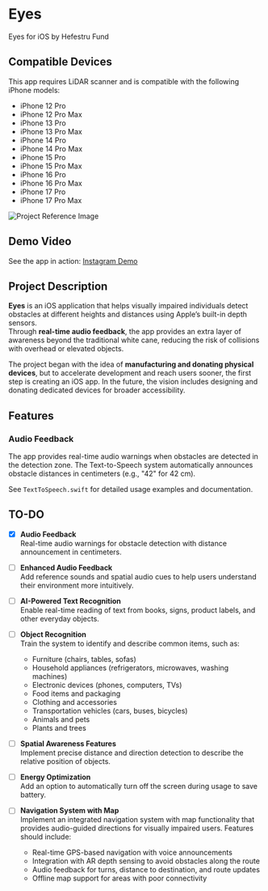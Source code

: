 # Eyes
Eyes for iOS by Hefestru Fund  

## Compatible Devices

This app requires LiDAR scanner and is compatible with the following iPhone models:

- iPhone 12 Pro
- iPhone 12 Pro Max
- iPhone 13 Pro
- iPhone 13 Pro Max
- iPhone 14 Pro
- iPhone 14 Pro Max
- iPhone 15 Pro
- iPhone 15 Pro Max
- iPhone 16 Pro
- iPhone 16 Pro Max
- iPhone 17 Pro
- iPhone 17 Pro Max

![Project Reference Image](assets/example.jpeg)

## Demo Video

See the app in action: [Instagram Demo](https://www.instagram.com/p/DPppc_UDFv9?img_index=2)

## Project Description

**Eyes** is an iOS application that helps visually impaired individuals detect obstacles at different heights and distances using Apple’s built-in depth sensors.  
Through **real-time audio feedback**, the app provides an extra layer of awareness beyond the traditional white cane, reducing the risk of collisions with overhead or elevated objects.  

The project began with the idea of **manufacturing and donating physical devices**, but to accelerate development and reach users sooner, the first step is creating an iOS app. In the future, the vision includes designing and donating dedicated devices for broader accessibility.  

## Features

### Audio Feedback
The app provides real-time audio warnings when obstacles are detected in the detection zone. The Text-to-Speech system automatically announces obstacle distances in centimeters (e.g., "42" for 42 cm).

See `TextToSpeech.swift` for detailed usage examples and documentation.

## TO-DO

- [x] **Audio Feedback**  
  Real-time audio warnings for obstacle detection with distance announcement in centimeters.

- [ ] **Enhanced Audio Feedback**  
  Add reference sounds and spatial audio cues to help users understand their environment more intuitively.

- [ ] **AI-Powered Text Recognition**  
  Enable real-time reading of text from books, signs, product labels, and other everyday objects.

- [ ] **Object Recognition**  
  Train the system to identify and describe common items, such as:
  - Furniture (chairs, tables, sofas)
  - Household appliances (refrigerators, microwaves, washing machines)
  - Electronic devices (phones, computers, TVs)
  - Food items and packaging
  - Clothing and accessories
  - Transportation vehicles (cars, buses, bicycles)
  - Animals and pets
  - Plants and trees

- [ ] **Spatial Awareness Features**  
  Implement precise distance and direction detection to describe the relative position of objects.

- [ ] **Energy Optimization**  
  Add an option to automatically turn off the screen during usage to save battery.

- [ ] **Navigation System with Map**  
  Implement an integrated navigation system with map functionality that provides audio-guided directions for visually impaired users. Features should include:
  - Real-time GPS-based navigation with voice announcements
  - Integration with AR depth sensing to avoid obstacles along the route
  - Audio feedback for turns, distance to destination, and route updates
  - Offline map support for areas with poor connectivity  